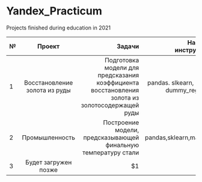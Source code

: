 # Yandex_Practicum
Projects finished during education in 2021

| №   | Проект                | Задачи |  Навыки и инструменты |
| ------------- |:------------------:| ---:|  ----:|
| 1   | Восстановление золота из руды  |  Подготовка модели для предсказания коэффициента восстановления золота из золотосодержащей руды | pandas. slkearn, numpy, dummy_regressor |
| 2   | Промышленность |Построение модели, предсказывающей финальную температуру стали    | pandas,sklearn,matpotlib |
| 3   | Будет загружен позже   |    $1 | $1600 |
